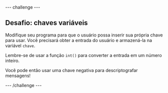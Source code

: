 --- challenge ---

## Desafio: chaves variáveis

Modifique seu programa para que o usuário possa inserir sua própria chave para usar. Você precisará obter a entrada do usuário e armazená-la na variável `chave`.

Lembre-se de usar a função `int()` para converter a entrada em um número inteiro.

Você pode então usar uma chave negativa para descriptografar mensagens!

--- /challenge ---